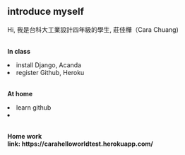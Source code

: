 <h2>introduce myself</h2>
Hi, 我是台科大工業設計四年級的學生, 莊佳樺（Cara Chuang)

<br><b>In class</b>
<li>install Django, Acanda</li>
<li>register Github, Heroku</li>

<p><br><b>At home</b>
<li>learn github</li>
<li></li>


<p><br><b>Home work</b>
<br><b>link: https://carahelloworldtest.herokuapp.com/
